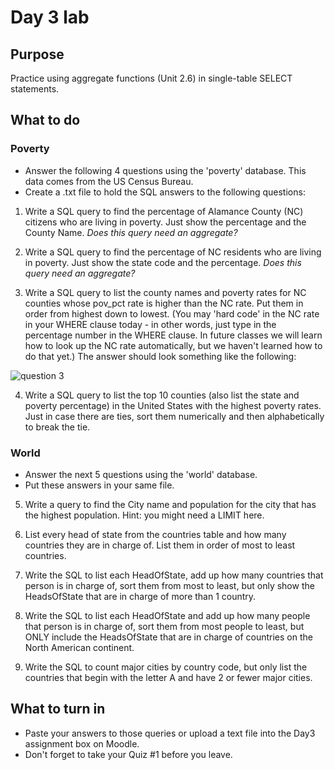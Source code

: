 # Day 3 lab
## Purpose
Practice using aggregate functions (Unit 2.6) in single-table SELECT statements.

## What to do

### Poverty
* Answer the following 4 questions using the 'poverty' database. This data comes from the US Census Bureau. 
* Create a .txt file to hold the SQL answers to the following questions:
1. Write a SQL query to find the percentage of Alamance County (NC) citizens who are living in poverty. Just show the percentage and the County Name. *Does this query need an aggregate?*

2. Write a SQL query to find the percentage of NC residents who are living in poverty. Just show the state code and the percentage. *Does this query need an aggregate?*

3. Write a SQL query to list the county names and poverty rates for NC counties whose pov\_pct rate is higher than the NC rate. Put them in order from highest down to lowest. (You may 'hard code' in the NC rate in your WHERE clause today - in other words, just type in the percentage number in the WHERE clause. In future classes we will learn how to look up the NC rate automatically, but we haven't learned how to do that yet.) The answer should look something like the following:

![question 3](https://github.com/megansquire/CSC301Fall2018/blob/master/images/day3Lab.1.png)

4. Write a SQL query to list the top 10 counties (also list the state and poverty percentage) in the United States with the highest poverty rates. Just in case there are ties, sort them numerically and then alphabetically to break the tie.

### World
* Answer the next 5 questions using the 'world' database. 
* Put these answers in your same file.

5. Write a query to find the City name and population for the city that has the highest population. Hint: you might need a LIMIT here.

6. List every head of state from the countries table and how many countries they are in charge of. List them in order of most to least countries.

7. Write the SQL to list each HeadOfState, add up how many countries that person is in charge of, sort them from most to least, but only show the HeadsOfState that are in charge of more than 1 country.

8. Write the SQL to list each HeadOfState and add up how many people that person is in charge of, sort them from most people to least, but ONLY include the HeadsOfState that are in charge of countries on the North American continent.

9. Write the SQL to count major cities by country code, but only list the countries that begin with the letter A and have 2 or fewer major cities.


## What to turn in
* Paste your answers to those queries or upload a text file into the Day3 assignment box on Moodle. 
* Don't forget to take your Quiz #1 before you leave.
